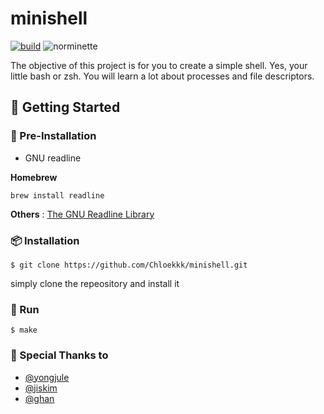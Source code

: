 # minishell
[![build](https://github.com/Chloekkk/minishell/actions/workflows/build.yml/badge.svg)](https://github.com/Chloekkk/minishell/actions/workflows/build.yml)
![norminette](https://github.com/Chloekkk/minishell/workflows/norminette/badge.svg)

The objective of this project is for you to create a simple shell. Yes, your little bash or zsh. You will learn a lot about processes and file descriptors.

## 🚩 Getting Started

### :seedling: Pre-Installation
- GNU readline

**Homebrew**
```shell
brew install readline
```

**Others** : [The GNU Readline Library](https://tiswww.case.edu/php/chet/readline/rltop.html)


### 📦 Installation

```shell
$ git clone https://github.com/Chloekkk/minishell.git
```

simply clone the repeository and install it


### 🚀 Run

```shell
$ make
```

### :tada: Special Thanks to
- [@yongjule](https://github.com/yongjulejule)
- [@jiskim](https://github.com/jis-kim)
- [@ghan](https://github.com/42ghan)
